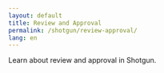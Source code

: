 ```yaml
---
layout: default
title: Review and Approval
permalink: /shotgun/review-approval/
lang: en
---
```


Learn about review and approval in Shotgun.
